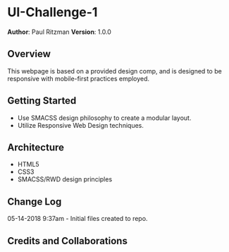 # UI-Challenge-1

**Author**: Paul Ritzman
**Version**: 1.0.0

## Overview
This webpage is based on a provided design comp, and is designed to be responsive with mobile-first practices employed. 

## Getting Started
* Use SMACSS design philosophy to create a modular layout.
* Utilize Responsive Web Design techniques.

## Architecture
* HTML5
* CSS3
* SMACSS/RWD design principles

## Change Log
05-14-2018 9:37am - Initial files created to repo.

## Credits and Collaborations